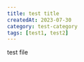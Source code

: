 ```yaml
---
title: test title
createdAt: 2023-07-30
category: test-category
tags: [test1, test2]
---
```


test file

